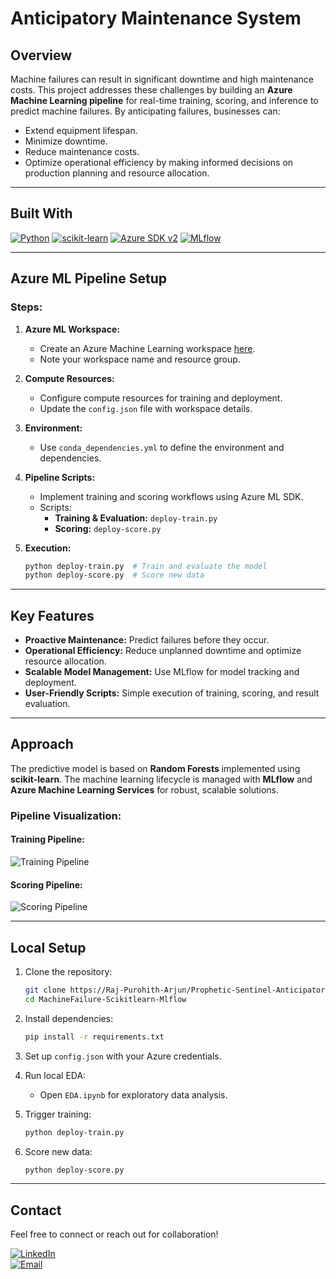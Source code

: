 
# Anticipatory Maintenance System

## Overview
Machine failures can result in significant downtime and high maintenance costs. This project addresses these challenges by building an **Azure Machine Learning pipeline** for real-time training, scoring, and inference to predict machine failures. By anticipating failures, businesses can:

- Extend equipment lifespan.
- Minimize downtime.
- Reduce maintenance costs.
- Optimize operational efficiency by making informed decisions on production planning and resource allocation.



---

## Built With
[![Python](https://img.shields.io/badge/Python-3.8%2B-blue?style=flat&logo=python)](https://www.python.org/)
[![scikit-learn](https://img.shields.io/badge/scikit--learn-Latest-blue?style=flat&logo=scikit-learn)](https://scikit-learn.org/)
[![Azure SDK v2](https://img.shields.io/badge/Azure%20SDK%20v2-Latest-blue?style=flat&logo=microsoft-azure)](https://azure.microsoft.com/)
[![MLflow](https://img.shields.io/badge/MLflow-Latest-blue?style=flat&logo=mlflow)](https://mlflow.org/)

---

## Azure ML Pipeline Setup
### Steps:
1. **Azure ML Workspace:**
   - Create an Azure Machine Learning workspace [here](https://ml.azure.com/).
   - Note your workspace name and resource group.

2. **Compute Resources:**
   - Configure compute resources for training and deployment.
   - Update the `config.json` file with workspace details.

3. **Environment:**
   - Use `conda_dependencies.yml` to define the environment and dependencies.

4. **Pipeline Scripts:**
   - Implement training and scoring workflows using Azure ML SDK.
   - Scripts:
     - **Training & Evaluation:** `deploy-train.py`
     - **Scoring:** `deploy-score.py`

5. **Execution:**
   ```bash
   python deploy-train.py  # Train and evaluate the model
   python deploy-score.py  # Score new data
   ```

---

## Key Features
- **Proactive Maintenance:** Predict failures before they occur.
- **Operational Efficiency:** Reduce unplanned downtime and optimize resource allocation.
- **Scalable Model Management:** Use MLflow for model tracking and deployment.
- **User-Friendly Scripts:** Simple execution of training, scoring, and result evaluation.

---

## Approach
The predictive model is based on **Random Forests** implemented using **scikit-learn**. The machine learning lifecycle is managed with **MLflow** and **Azure Machine Learning Services** for robust, scalable solutions.

### Pipeline Visualization:
#### Training Pipeline:
![Training Pipeline](imgs/training_pipeline.jpg)

#### Scoring Pipeline:
![Scoring Pipeline](imgs/scoring_pipeline.jpg)

---

## Local Setup
1. Clone the repository:
   ```bash
   git clone https://Raj-Purohith-Arjun/Prophetic-Sentinel-Anticipatory-Maintenance-System.git
   cd MachineFailure-Scikitlearn-Mlflow
   ```

2. Install dependencies:
   ```bash
   pip install -r requirements.txt
   ```

3. Set up `config.json` with your Azure credentials.

4. Run local EDA:
   - Open `EDA.ipynb` for exploratory data analysis.

5. Trigger training:
   ```bash
   python deploy-train.py
   ```

6. Score new data:
   ```bash
   python deploy-score.py
   ```

---

## Contact
Feel free to connect or reach out for collaboration!

[![LinkedIn](https://img.shields.io/badge/LinkedIn-Connect%20with%20Me-blue?style=flat&logo=linkedin)](https://www.linkedin.com/in/raj-purohith-arjun-20a652200/)  
[![Email](https://img.shields.io/badge/Email-Contact%20Me-brightgreen?style=flat&logo=gmail)](mailto:raj2001@tamu.edu)  
